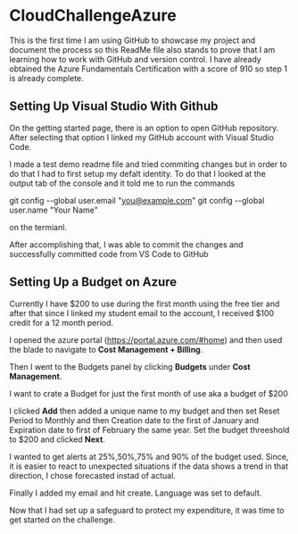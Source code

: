 # CloudChallengeAzure

This is the first time I am using GitHub to showcase my project and document the process so this ReadMe file also stands to prove that I am learning how to work with GitHub and version control. I have already obtained the Azure Fundamentals Certification with a score of 910 so step 1 is already complete.

## Setting Up Visual Studio With Github

On the getting started page, there is an option to open GitHub repository.
After selecting that option I linked my GitHub account with Visual Studio Code.

I made a test demo readme file and tried commiting changes but in order to do that I had to first setup my defalt identity. To do that I looked at the output tab of the console and it told me to run the commands 

  git config --global user.email "you@example.com"
  git config --global user.name "Your Name"

on the termianl.

After accomplishing that, I was able to commit the changes and successfully committed code from VS Code to GitHub

## Setting Up a Budget on Azure

Currently I have $200 to use during the first month using the free tier and after that since I linked my student email to the account, I received $100 credit for a 12 month period.

I opened the azure portal (https://portal.azure.com/#home) and then used the blade to navigate to **Cost Management + Billing**.

Then I went to the Budgets panel by clicking **Budgets** under **Cost Management**.

I want to crate a Budget for just the first month of use aka a budget of $200

I clicked **Add** then added a unique name to my budget and then set Reset Period to Monthly and then Creation date to the first of January and Expiration date to first of February the same year.
Set the budget threeshold to $200 and clicked **Next**.

I wanted to get alerts at 25%,50%,75% and 90% of the budget used. Since, it is easier to react to unexpected situations if the data shows a trend in that direction, I chose forecasted instad of actual.

Finally I added my email and hit create. Language was set to default.

Now that I had set up a safeguard to protect my expenditure, it was time to get started on the challenge.